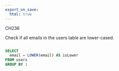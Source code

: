 ```yaml
---
export_on_save:
  html: true
---
```


CH236 

Check if all emails in the users table are lower-cased.

```sql

SELECT
  email = LOWER(email) AS isLower
FROM users
GROUP BY 1

```